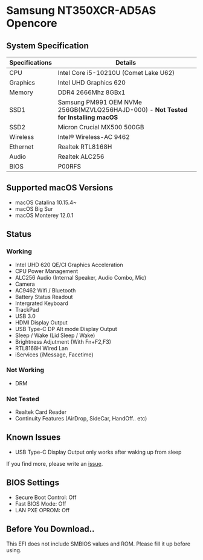 # Samsung NT350XCR-AD5AS Opencore
## System Specification
|Specifications|Details|
|------|---|
|CPU|Intel Core i5-10210U (Comet Lake U62) |
|Graphics|Intel UHD Graphics 620|
|Memory|DDR4 2666Mhz 8GBx1|
|SSD1|Samsung PM991 OEM NVMe 256GB(MZVLQ256HAJD-000) - **Not Tested for Installing macOS**|
|SSD2|Micron Crucial MX500 500GB|
|Wireless|Intel® Wireless-AC 9462|
|Ethernet|Realtek RTL8168H|
|Audio|Realtek ALC256|
|BIOS|P00RFS|
## Supported macOS Versions
* macOS Catalina 10.15.4~
* macOS Big Sur 
* macOS Monterey 12.0.1
## Status
### Working
* Intel UHD 620 QE/CI Graphics Acceleration
* CPU Power Management
* ALC256 Audio (Internal Speaker, Audio Combo, Mic)
* Camera
* AC9462 Wifi / Bluetooth
* Battery Status Readout
* Intergrated Keyboard
* TrackPad
* USB 3.0
* HDMI Display Output
* USB Type-C DP Alt mode Display Output
* Sleep / Wake (Lid Sleep / Wake)
* Brightness Adjutment (With Fn+F2,F3)
* RTL8168H Wired Lan
* iServices (iMessage, Facetime)
### Not Working
* DRM
### Not Tested
* Realtek Card Reader
* Continuity Features (AirDrop, SideCar, HandOff.. etc)
## Known Issues
* USB Type-C Display Output only works after waking up from sleep

If you find more, please write an [issue](https://github.com/PKRN0/Samsung-NT350XCR-AD5AS-Opencore/issues).
## BIOS Settings
* Secure Boot Control: Off
* Fast BIOS Mode: Off
* LAN PXE OPROM: Off
## Before You Download..
This EFI does not include SMBIOS values and ROM. Please fill it up before using.
